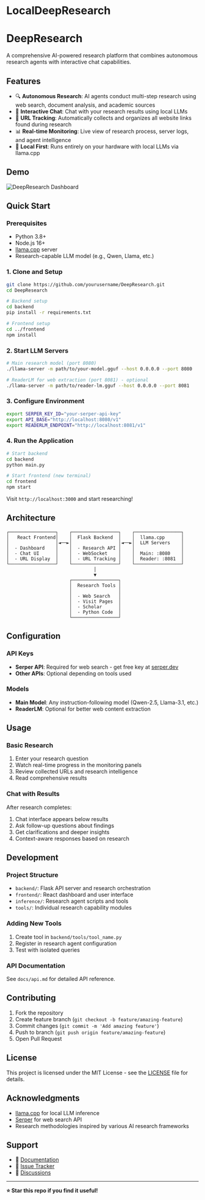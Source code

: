 # LocalDeepResearch

# DeepResearch

A comprehensive AI-powered research platform that combines autonomous research agents with interactive chat capabilities.

## Features

- 🔍 **Autonomous Research**: AI agents conduct multi-step research using web search, document analysis, and academic sources
- 💬 **Interactive Chat**: Chat with your research results using local LLMs
- 🔗 **URL Tracking**: Automatically collects and organizes all website links found during research
- 📊 **Real-time Monitoring**: Live view of research process, server logs, and agent intelligence
- 🎯 **Local First**: Runs entirely on your hardware with local LLMs via llama.cpp

## Demo

![DeepResearch Dashboard](docs/images/dashboard.png)

## Quick Start

### Prerequisites
- Python 3.8+
- Node.js 16+
- [llama.cpp](https://github.com/ggerganov/llama.cpp) server
- Research-capable LLM model (e.g., Qwen, Llama, etc.)

### 1. Clone and Setup
```bash
git clone https://github.com/yourusername/DeepResearch.git
cd DeepResearch

# Backend setup
cd backend
pip install -r requirements.txt

# Frontend setup
cd ../frontend
npm install
```

### 2. Start LLM Servers
```bash
# Main research model (port 8080)
./llama-server -m path/to/your-model.gguf --host 0.0.0.0 --port 8080

# ReaderLM for web extraction (port 8081) - optional
./llama-server -m path/to/reader-lm.gguf --host 0.0.0.0 --port 8081
```

### 3. Configure Environment
```bash
export SERPER_KEY_ID="your-serper-api-key"
export API_BASE="http://localhost:8080/v1"
export READERLM_ENDPOINT="http://localhost:8081/v1"
```

### 4. Run the Application
```bash
# Start backend
cd backend
python main.py

# Start frontend (new terminal)
cd frontend
npm start
```

Visit `http://localhost:3000` and start researching!

## Architecture

```
┌─────────────────┐    ┌─────────────────┐    ┌─────────────────┐
│   React Frontend│    │  Flask Backend  │    │  llama.cpp      │
│                 │◄──►│                 │◄──►│  LLM Servers    │
│  - Dashboard    │    │  - Research API │    │                 │
│  - Chat UI      │    │  - WebSocket    │    │  Main: :8080    │
│  - URL Display  │    │  - URL Tracking │    │  Reader: :8081  │
└─────────────────┘    └─────────────────┘    └─────────────────┘
                                │
                                ▼
                       ┌─────────────────┐
                       │  Research Tools │
                       │                 │
                       │  - Web Search   │
                       │  - Visit Pages  │
                       │  - Scholar      │
                       │  - Python Code  │
                       └─────────────────┘
```

## Configuration

### API Keys
- **Serper API**: Required for web search - get free key at [serper.dev](https://serper.dev)
- **Other APIs**: Optional depending on tools used

### Models
- **Main Model**: Any instruction-following model (Qwen-2.5, Llama-3.1, etc.)
- **ReaderLM**: Optional for better web content extraction

## Usage

### Basic Research
1. Enter your research question
2. Watch real-time progress in the monitoring panels
3. Review collected URLs and research intelligence
4. Read comprehensive results

### Chat with Results
After research completes:
1. Chat interface appears below results
2. Ask follow-up questions about findings
3. Get clarifications and deeper insights
4. Context-aware responses based on research

## Development

### Project Structure
- `backend/`: Flask API server and research orchestration
- `frontend/`: React dashboard and user interface  
- `inference/`: Research agent scripts and tools
- `tools/`: Individual research capability modules

### Adding New Tools
1. Create tool in `backend/tools/tool_name.py`
2. Register in research agent configuration
3. Test with isolated queries

### API Documentation
See `docs/api.md` for detailed API reference.

## Contributing

1. Fork the repository
2. Create feature branch (`git checkout -b feature/amazing-feature`)
3. Commit changes (`git commit -m 'Add amazing feature'`)
4. Push to branch (`git push origin feature/amazing-feature`)
5. Open Pull Request

## License

This project is licensed under the MIT License - see the [LICENSE](LICENSE) file for details.

## Acknowledgments

- [llama.cpp](https://github.com/ggerganov/llama.cpp) for local LLM inference
- [Serper](https://serper.dev) for web search API
- Research methodologies inspired by various AI research frameworks

## Support

- 📖 [Documentation](docs/)
- 🐛 [Issue Tracker](https://github.com/yourusername/DeepResearch/issues)
- 💬 [Discussions](https://github.com/yourusername/DeepResearch/discussions)

---

**⭐ Star this repo if you find it useful!**
